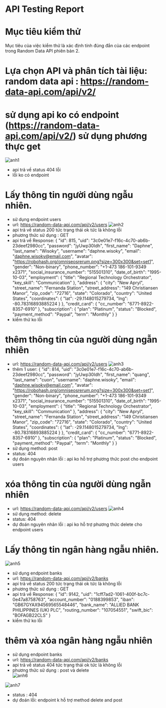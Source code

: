 # API Testing Report
# Mục tiêu kiểm thử
Mục tiêu của việc kiểm thử là xác định tính đúng đắn của các endpoint trong Random Data API phiên bản 2.
# Lựa chọn API và phân tích tài liệu: random data api : https://random-data-api.com/api/v2/ 

# sử dụng api ko có endpoint  (https://random-data-api.com/api/v2/) sử dụng phương thực get 
![anh1](https://github.com/quang10122003/lab_testting_postman_api/assets/124878902/7556ca88-fd2f-4504-9ee9-3bae41b2cfb9)
- api trả về status 404 lỗi 
- lỗi ko có endpoint
# Lấy thông tin người dùng ngẫu nhiên.
- sử dụng endpoint users 
- url: https://random-data-api.com/api/v2/users
![anh2](https://github.com/quang10122003/lab_testting_postman_api/assets/124878902/21469e75-250e-4254-a340-897593c22861)
 - api trả về status 200 tức trạng thái ok tức là không lỗi
 - phương thức sử dụng : GET 
 - api trả về Response: 
 {
    "id": 815,
    "uid": "3c0e01e7-f16c-4c70-ab6b-23deef2980cc",
    "password": "jyUwp30Idh",
    "first_name": "Daphne",
    "last_name": "Wisoky",
    "username": "daphne.wisoky",
    "email": "daphne.wisoky@email.com",
    "avatar": "https://robohash.org/omniseosrerum.png?size=300x300&set=set1",
    "gender": "Non-binary",
    "phone_number": "+1-473 186-101-9349 x2371",
    "social_insurance_number": "515501310",
    "date_of_birth": "1995-10-03",
    "employment": {
        "title": "Regional Technology Orchestrator",
        "key_skill": "Communication"
    },
    "address": {
        "city": "New Apryl",
        "street_name": "Fernanda Station",
        "street_address": "149 Christiansen Manor",
        "zip_code": "72716",
        "state": "Colorado",
        "country": "United States",
        "coordinates": {
            "lat": -29.1148015279734,
            "lng": -80.78316893885224
        }
    },
    "credit_card": {
        "cc_number": "6771-8922-8357-6910"
    },
    "subscription": {
        "plan": "Platinum",
        "status": "Blocked",
        "payment_method": "Paypal",
        "term": "Monthly"
    }
}
- kiểm thử ko lỗi 
# thêm thông tin của người dùng ngẫn nhiên 
- url: https://random-data-api.com/api/v2/users
![anh3 ](https://github.com/quang10122003/lab_testting_postman_api/assets/124878902/d8e32c44-a26b-4b21-9e3f-46b677066d73)
- thêm 1 user: 
{
    "id": 814,
    "uid": "3c0e01e7-f16c-4c70-ab6b-23deef2980cc",
    "password": "jyUwp30Idh",
    "first_name": "quang",
    "last_name": "cuon",
    "username": "daphne.wisoky",
    "email": "daphne.wisoky@email.com",
    "avatar": "https://robohash.org/omniseosrerum.png?size=300x300&set=set1",
    "gender": "Non-binary",
    "phone_number": "+1-473 186-101-9349 x2371",
    "social_insurance_number": "515501310",
    "date_of_birth": "1995-10-03",
    "employment": {
        "title": "Regional Technology Orchestrator",
        "key_skill": "Communication"
    },
    "address": {
        "city": "New Apryl",
        "street_name": "Fernanda Station",
        "street_address": "149 Christiansen Manor",
        "zip_code": "72716",
        "state": "Colorado",
        "country": "United States",
        "coordinates": {
            "lat": -29.1148015279734,
            "lng": -80.78316893885224
        }
    },
    "credit_card": {
        "cc_number": "6771-8922-8357-6910"
    },
    "subscription": {
        "plan": "Platinum",
        "status": "Blocked",
        "payment_method": "Paypal",
        "term": "Monthly"
    }
}
- sử dụng method: post 
- status: 404
- dự đoán nguyên nhân lỗi : api ko hỗ trợ phương thức post cho endpoint users

# xóa thông tin của người dùng ngẫn nhiên 
- url: https://random-data-api.com/api/v2/users
![anh4](https://github.com/quang10122003/lab_testting_postman_api/assets/124878902/07a34ea9-a734-40c1-8658-a5230df8a9a6)
- sử dụng method: delete 
- status: 404
- dự đoán nguyên nhân lỗi : api ko hỗ trợ phương thức delete cho endpoint users

# Lấy thông tin ngân hàng ngẫu nhiên.
![anh5](https://github.com/quang10122003/lab_testting_postman_api/assets/124878902/98191898-f326-443b-97a8-ada469f200a7)
- sử dụng endpoint banks 
- url: https://random-data-api.com/api/v2/banks
- api trả về status 200 tức trạng thái ok tức là không lỗi
- phương thức sử dụng : GET 
- api trả về Response: 
 {
    "id": 9142,
    "uid": "1cff7ad2-1061-400f-bc7c-0e47a8758763",
    "account_number": "0188399853",
    "iban": "GB67GYAX94569565548446",
    "bank_name": "ALLIED BANK PHILIPPINES (UK) PLC",
    "routing_number": "107054551",
    "swift_bic": "BOFAGB22CLS"
}
- kiểm thử ko lỗi 
# thêm và xóa ngân hàng ngẫu nhiên
- sử dụng endpoint banks 
- url: https://random-data-api.com/api/v2/banks
- api trả về status 404 tức trạng thái ok tức là không lỗi
- phương thức sử dụng : post và delete  
![anh6](https://github.com/quang10122003/lab_testting_postman_api/assets/124878902/ebcbc725-1284-4c7b-8626-d2d41c550cca)

![anh7](https://github.com/quang10122003/lab_testting_postman_api/assets/124878902/a7a09a4b-2927-451b-8e5e-746381ba8415)

- status : 404 
- dự đoán lỗi: endpoint k hỗ trợ method delete and post
